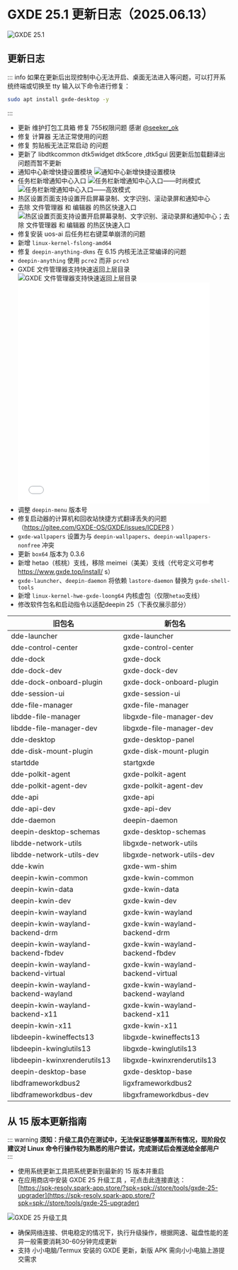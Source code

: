 # GXDE 25.1 更新日志（2025.06.13）

![GXDE 25.1](/news/25.1/25.1.jpg)

## 更新日志

::: info
如果在更新后出现控制中心无法开启、桌面无法进入等问题，可以打开系统终端或切换至 tty 输入以下命令进行修复：
```bash
sudo apt install gxde-desktop -y
```
:::

* 更新 维护打包工具箱 修复 755权限问题  感谢 [@seeker_ok](https://gitee.com/seeker_ok)
* 修复 计算器 无法正常使用的问题  
* 修复 剪贴板无法正常启动 的问题  
* 更新了 libdtkcommon  dtk5widget dtk5core ,dtk5gui 因更新后加载翻译出问题而暂不更新  
* 通知中心新增快捷设置模块
  ![通知中心新增快捷设置模块](/news/25.1/notify-center.jpg)
* 任务栏新增通知中心入口
  ![任务栏新增通知中心入口——时尚模式](/news/25.1/notify-fashion.jpg)
  ![任务栏新增通知中心入口——高效模式](/news/25.1/notify-effect.jpg)
* 热区设置页面支持设置开启屏幕录制、文字识别、滚动录屏和通知中心
* 去除 文件管理器 和 编辑器 的热区快速入口
  ![热区设置页面支持设置开启屏幕录制、文字识别、滚动录屏和通知中心；去除 文件管理器 和 编辑器 的热区快速入口](/news/25.1/hotzone.jpg)  
* 修复安装 uos-ai 后任务栏右键菜单崩溃的问题
* 新增 `linux-kernel-fslong-amd64`
* 修复 `deepin-anything-dkms` 在 6.15 内核无法正常编译的问题
* `deepin-anything` 使用 `pcre2` 而非 `pcre3`
* GXDE 文件管理器支持快速返回上层目录
  ![GXDE 文件管理器支持快速返回上层目录](/news/25.1/gxde-file-manager.jpg)
  <iframe src="//player.bilibili.com/player.html?isOutside=true&aid=114600498437222&bvid=BV1527Az8E2t&cid=30242310729&p=1" scrolling="no" border="0" frameborder="no" framespacing="0" allowfullscreen="true" width="90%" height="500"></iframe>
* 调整 `deepin-menu` 版本号
* 修复启动器的计算机和回收站快捷方式翻译丢失的问题（https://gitee.com/GXDE-OS/GXDE/issues/ICDEP8 ）
* `gxde-wallpapers` 设置为与 `deepin-wallpapers`、`deepin-wallpapers-nonfree` 冲突
* 更新 `box64` 版本为 0.3.6
* 新增 hetao（核桃）支线，移除 meimei（美美）支线（代号定义可参考 https://www.gxde.top/install/ s）
* `gxde-launcher`、`deepin-daemon` 将依赖 `lastore-daemon` 替换为 `gxde-shell-tools`
* 新增 `linux-kernel-hwe-gxde-loong64` 内核虚包（仅限`hetao`支线）
* 修改软件包名和启动指令以适配deepin 25（下表仅展示部分）

| 旧包名 | 新包名 |
| --- | --- |
| dde-launcher | gxde-launcher |
| dde-control-center | gxde-control-center |
| dde-dock | gxde-dock |
| dde-dock-dev | gxde-dock-dev |
| dde-dock-onboard-plugin | gxde-dock-onboard-plugin |
| dde-session-ui | gxde-session-ui |
| dde-file-manager | gxde-file-manager |
| libdde-file-manager | libgxde-file-manager-dev |
| libdde-file-manager-dev | libgxde-file-manager-dev |
| dde-desktop | gxde-desktop-panel |
| dde-disk-mount-plugin | gxde-disk-mount-plugin |
| startdde | startgxde |
| dde-polkit-agent | gxde-polkit-agent |
| dde-polkit-agent-dev | gxde-polkit-agent-dev |
| dde-api | gxde-api |
| dde-api-dev | gxde-api-dev |
| dde-daemon | deepin-daemon |
| deepin-desktop-schemas | gxde-desktop-schemas |
| libdde-network-utils | libgxde-network-utils |
| libdde-network-utils-dev | libgxde-network-utils-dev |
| dde-kwin | gxde-wm-shim |
| deepin-kwin-common | gxde-kwin-common |
| deepin-kwin-data | gxde-kwin-data |
| deepin-kwin-dev | gxde-kwin-dev |
| deepin-kwin-wayland | gxde-kwin-wayland |
| deepin-kwin-wayland-backend-drm | gxde-kwin-wayland-backend-drm |
| deepin-kwin-wayland-backend-fbdev | gxde-kwin-wayland-backend-fbdev |
| deepin-kwin-wayland-backend-virtual | gxde-kwin-wayland-backend-virtual |
| deepin-kwin-wayland-backend-wayland | gxde-kwin-wayland-backend-wayland |
| deepin-kwin-wayland-backend-x11 | gxde-kwin-wayland-backend-x11 |
| deepin-kwin-x11 | gxde-kwin-x11 |
| libdeepin-kwineffects13 | libgxde-kwineffects13 |
| libdeepin-kwinglutils13 | libgxde-kwinglutils13 |
| libdeepin-kwinxrenderutils13 | libgxde-kwinxrenderutils13 |
| deepin-desktop-base | gxde-desktop-base |
| libdframeworkdbus2 | ligxframeworkdbus2 |
| libdframeworkdbus-dev | libgxframeworkdbus-dev |

## 从 15 版本更新指南

::: warning
**须知：升级工具仍在测试中，无法保证能够覆盖所有情况，现阶段仅建议对 Linux 命令行操作较为熟悉的用户尝试，完成测试后会推送给全部用户**  
:::

* 使用系统更新工具把系统更新到最新的 15 版本并重启  
* 在应用商店中安装 GXDE 25 升级工具 ，可点击此连接直达：  
  [https://spk-resolv.spark-app.store/?spk=spk://store/tools/gxde-25-upgrader](https://spk-resolv.spark-app.store/?spk=spk://store/tools/gxde-25-upgrader)

![GXDE 25 升级工具](/news/2025/gxde-25-upgrader.jpg)

* 确保网络连接、供电稳定的情况下，执行升级操作，根据网速、磁盘性能的差异一般需要消耗30-60分钟完成更新
* 支持 小小电脑/Termux 安装的 GXDE 更新，新版 APK 需向小小电脑上游提交需求
